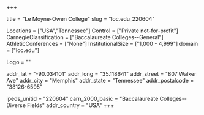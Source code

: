 
+++

title = "Le Moyne-Owen College"
slug = "loc.edu_220604"

Locations = ["USA","Tennessee"]
Control = ["Private not-for-profit"]
CarnegieClassification = ["Baccalaureate Colleges--General"]
AthleticConferences = ["None"]
InstitutionalSize = ["1,000 - 4,999"]
domain = ["loc.edu"]

Logo = ""

addr_lat = "-90.034101"
addr_long = "35.118641"
addr_street = "807 Walker Ave"
addr_city = "Memphis"
addr_state = "Tennessee"
addr_postalcode = "38126-6595"

ipeds_unitid = "220604"
carn_2000_basic = "Baccalaureate Colleges--Diverse Fields"
addr_country = "USA"
+++
    
